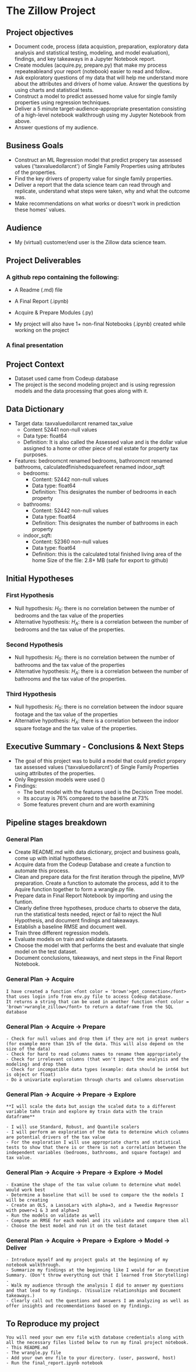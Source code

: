 # The Zillow Project

## Project objectives

  - Document code, process (data acquistion, preparation, exploratory data analysis and statistical testing, modeling, and model evaluation),
  findings, and key takeaways in a Jupyter Notebook report.
  - Create modules (acquire.py, prepare.py) that make my process repeateableand your report (notebook) easier to read and follow..
  - Ask exploratory questions of my data that will help me understand more about the attributes and drivers of home value. Answer the questions by using charts and statistical tests.
  - Construct a model to predict assessed home value for single family properties using regression techniques.
  - Deliver a 5 minute target-audience-appropriate presentation consisting of a high-level notebook walkthrough using my Jupyter Notebook from above.
  - Answer questions of my audience.
## Business Goals
  - Construct an ML Regression model that predict propery tax assessed values ('taxvaluedollarcnt') of Single Family Properties using attributes of the properties.
  - Find the key drivers of property value for single family properties.
  - Deliver a report that the data science team can read through and replicate, understand what steps were taken, why and what the outcome was.
  - Make recommendations on what works or doesn't work in prediction these homes' values.
## Audience
  - My (virtual) customer/end user is the Zillow data science team.
## Project Deliverables
### A github repo containing the following:
  - A Readme (.md) file
  
  - A Final Report (.ipynb)
    
  - Acquire & Prepare Modules (.py)

  - My project will also have 1+ non-final Notebooks (.ipynb) created while working on the project
### A final presentation

## Project Context
  - Dataset used came from Codeup database
  - The project is the second modeling project and is using regression models and the data processing that goes along with it.

## Data Dictionary
- Target data: taxvaluedollarcnt renamed tax_value
    * Content 52441 non-null values
    * Data type: float64
    * Definition: It is also called the Assessed value and is the dollar value assigned to a home or other piece of real estate for property tax purposes.
- Features:
    bedroomcnt renamed bedrooms, bathroomcnt renamed bathrooms, calculatedfinishedsquarefeet renamed indoor_sqft
    * bedrooms:
        - Content: 52442 non-null values
        - Data type: float64
        - Definition: This designates the number of bedrooms in each property
    * bathrooms:
        - Content: 52442 non-null values
        - Data type: float64
        - Definition: This designates the number of bathrooms in each property
    * indoor_sqft:
        - Content: 52360 non-null values
        - Data type: float64
        - Definition: this is the calculated total finished living area of the home
Size of the file: 2.8+ MB (safe for export to github)

## Initial Hypotheses
### First Hypothesis
- Null hypothesis: $H_{0}$: there is no correlation between the number of bedrooms and the tax value of the properties
- Alternative hypothesis: $H_{A}$: there is a correlation between the number of bedrooms and the tax value of the properties.

### Second Hypothesis
- Null hypothesis: $H_{0}$: there is no correlation between the number of bathrooms and the tax value of the properties
- Alternative hypothesis: $H_{A}$: there is a correlation between the number of bathrooms and the tax value of the properties.

### Third Hypothesis
- Null hypothesis: $H_{0}$: there is no correlation between the indoor square footage and the tax value of the properties
- Alternative hypothesis: $H_{A}$: there is a correlation between the indoor square footage and the tax value of the properties.

## Executive Summary - Conclusions & Next Steps
  - The goal of this project was to build a model that could predict propery tax assessed values ('taxvaluedollarcnt') of Single Family Properties using attributes of the properties.
  - Only Regression models were used ()
  - Findings:
    * The best model with the features used is the Decision Tree model.
    * Its accuray is 76%  compared to the baseline at 73%
    * Some features prevent churn and are worth examining

## Pipeline stages breakdown
### General Plan

  - Create README.md with data dictionary, project and business goals, come up with initial hypotheses.
  - Acquire data from the Codeup Database and create a function to automate this process.
  - Clean and prepare data for the first iteration through the pipeline, MVP preparation. Create a function to automate the process, add it to the Aquire function together to form a wrangle.py file.
  - Prepare data in Final Report Notebook by importing and using the funtion.
  - Clearly define three hypotheses, produce charts to observe the data, run the statistical tests needed, reject or fail to reject the Null Hypothesis, and document findings and takeaways.
  - Establish a baseline RMSE and document well.
  - Train three different regression models.
  - Evaluate models on train and validate datasets.
  - Choose the model with that performs the best and evaluate that single model on the test dataset.
  - Document conclusions, takeaways, and next steps in the Final Report Notebook.

  ### General Plan -> Acquire
    I have created a function <font color = 'brown'>get_connection</font> that uses login info from env.py file to access Codeup database.
    It returns a string that can be used in another function <font color = 'brown'>wrangle_zillow</font> to return a dataframe from the SQL database
  
  ### General Plan -> Acquire -> Prepare
    - Check for null values and drop them if they are not in great numbers (for example more than 15% of the data. This will also depend on the size of the data)
    - Check for hard to read columns names to rename them appropriately
    - Check for irrelevant columns (that won't impact the analysis and the modeling) and drop them
    - Check for incompatible data types (example: data should be int64 but is object or float)
    - Do a univariate exploration through charts and columns observation
  ### General Plan -> Acquire -> Prepare -> Explore
    **I will scale the data but assign the scaled data to a different variable tahn train and explore my train data with the train dataframe**

    - I will use Standard, Robust, and Quantile scalers
    - I will perform an exploration of the data to determine which columns are potential drivers of the tax value
    - For the exploration I will use appropriate charts and statistical tests to show that there is or there is not a correlation between the independent variables (bedrooms, bathrooms, and square footage) and tax value.    
  ### General Plan -> Acquire -> Prepare -> Explore -> Model
    - Examine the shape of the tax value column to determine what model would work best
    - Determine a baseline that will be used to compare the the models I will be creating
    - Create an OLS, a LassoLars with alpha=3, and a Tweedie Regressor with power=1 & 3 and alpha=3
    - Run the models on validate as well
    - Compute an RMSE for each model and its validate and compare them all
    - Choose the best model and run it on the test dataset
  ### General Plan -> Acquire -> Prepare -> Explore -> Model -> Deliver
    - Introduce myself and my project goals at the beginning of my notebook walkthrough.
    - Summarize my findings at the beginning like I would for an Executive Summary. (Don't throw everything out that I learned from Storytelling) .
    - Walk my audience through the analysis I did to answer my questions and that lead to my findings. (Visualize relationships and Document takeaways.)
    - Clearly call out the questions and answers I am analyzing as well as offer insights and recommendations based on my findings.
  ## To Reproduce my project
    You will need your own env file with database credentials along with all the necessary files listed below to run my final project notebook.
    - This README.md
    - The wrangle.py file
    - Add your own env file to your directory. (user, password, host)
    - Run the final_report.ipynb notebook